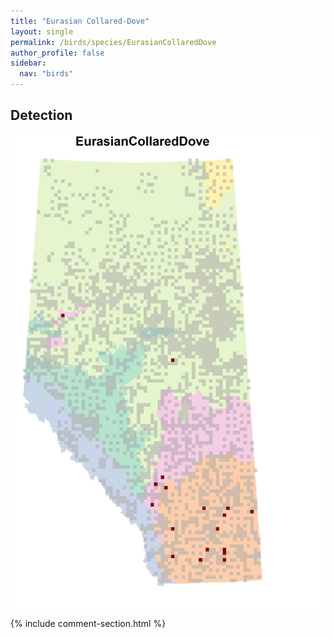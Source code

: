 ```yaml
---
title: "Eurasian Collared-Dove"
layout: single
permalink: /birds/species/EurasianCollaredDove
author_profile: false
sidebar:
  nav: "birds"
---
```


<h2>Detection</h2>

![](/assets/images/birds/EurasianCollaredDove/det.jpg)

{% include comment-section.html %}
